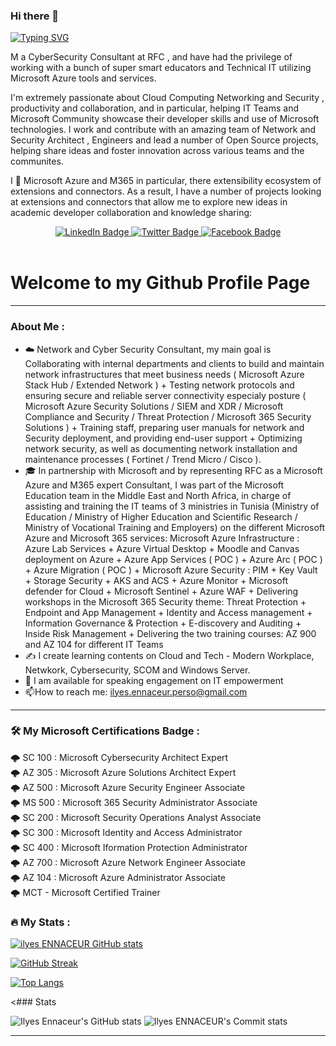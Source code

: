 ### Hi there 👋 

[![Typing SVG](https://readme-typing-svg.demolab.com/?lines=My+Name+is+ilyes+ENNACEUR;29+Years+old+from+Tunisia)](https://git.io/typing-svg)

M a CyberSecurity Consultant at RFC , and have had the privilege of working with a bunch of super smart educators and Technical IT utilizing Microsoft Azure tools and services.

I'm extremely passionate about Cloud Computing Networking and Security , productivity and collaboration, and in particular, helping IT Teams and Microsoft Community showcase their developer skills and use of Microsoft technologies. I work and contribute with an amazing team of Network and Security Architect , Engineers and lead a number of Open Source projects, helping share ideas and foster innovation across various teams and the communites.

I 💖 Microsoft Azure and M365 in particular, there extensibility ecosystem of extensions and connectors. As a result, I have a number of projects looking at extensions and connectors that allow me to explore new ideas in academic developer collaboration and knowledge sharing: <br>

<div id="badges" align="center">
  <a href="https://linkedin.com/in/ennaceur-ilyess">
    <img src="https://img.shields.io/badge/LinkedIn-blue?style=for-the-badge&logo=linkedin&logoColor=white" alt="LinkedIn Badge"/>
  </a>
  <a href="https://twitter.com/ilyes_Ennaceur">
    <img src="https://img.shields.io/badge/Twitter-blue?style=for-the-badge&logo=twitter&logoColor=white" alt="Twitter Badge"/>
  </a>
   <a href="https://facebook.com/ennaceur.ilyes">
    <img src="https://img.shields.io/badge/facebook-blue?style=for-the-badge&logo=facebook&logoColor=white" alt="Facebook Badge"/>
  </a>
</div>

<br>
<h1>
Welcome to my Github Profile Page
</h1>
</div>

---
### About Me :
- :cloud: Network and Cyber Security Consultant, my main goal is Collaborating with internal departments and clients to build and maintain network infrastructures that meet business needs ( Microsoft Azure Stack Hub / Extended Network ) + Testing network protocols and ensuring secure and reliable server connectivity especialy posture ( Microsoft Azure Security Solutions / SIEM and XDR / Microsoft Compliance and Security / Threat Protection / Microsoft 365 Security Solutions ) + Training staff, preparing user manuals for network and Security deployment, and providing end-user support + Optimizing network security, as well as documenting network installation and maintenance processes ( Fortinet / Trend Micro / Cisco ).
- :mortar_board: In partnership with Microsoft and by representing RFC as a Microsoft Azure and M365 expert Consultant, I was part of the Microsoft Education team in the Middle East and North Africa, in charge of assisting and training the IT teams of 3 ministries in Tunisia (Ministry of Education / Ministry of Higher Education and Scientific Research / Ministry of Vocational Training and Employers) on the different Microsoft Azure and Microsoft 365 services: Microsoft Azure Infrastructure : Azure Lab Services + Azure Virtual Desktop + Moodle and Canvas deployment on Azure + Azure App Services ( POC ) + Azure Arc ( POC ) + Azure Migration ( POC ) + Microsoft Azure Security : PIM + Key Vault + Storage Security + AKS and ACS + Azure Monitor + Microsoft defender for Cloud + Microsoft Sentinel + Azure WAF + Delivering workshops in the Microsoft 365 Security theme: Threat Protection + Endpoint and App Management + Identity and Access management + Information Governance & Protection + E-discovery and Auditing + Inside Risk Management + Delivering the two training courses: AZ 900 and AZ 104 for different IT Teams
- ✍️ I create learning contents on Cloud and Tech - Modern Workplace, Netwkork, Cybersecurity, SCOM and Windows Server.
- :loudspeaker: I am available for speaking engagement on IT empowerment
- :mailbox:How to reach me: ilyes.ennaceur.perso@gmail.com

---

### :hammer_and_wrench: My Microsoft Certifications Badge :


🌩️ SC 100 : Microsoft Cybersecurity Architect Expert <br>
🌩️ AZ 305 : Microsoft Azure Solutions Architect Expert <br>
🌩️ AZ 500 : Microsoft Azure Security Engineer Associate <br>
🌩️ MS 500 : Microsoft 365 Security Administrator Associate <br>
🌩️ SC 200 : Microsoft Security Operations Analyst Associate <br>
🌩️ SC 300 : Microsoft Identity and Access Administrator <br>
🌩️ SC 400 : Microsoft Iformation Protection Administrator <br>
🌩️ AZ 700 : Microsoft Azure Network Engineer Associate <br>
🌩️ AZ 104 : Microsoft Azure Administrator Associate <br>
🌩️ MCT - Microsoft Certified Trainer <br>


### :fire: My Stats :

[![ilyes ENNACEUR GitHub stats](https://github-readme-stats.vercel.app/api?username=ilyesdoingthings&show_icons=true)](https://github.com/anuraghazra/github-readme-stats)

[![GitHub Streak](http://github-readme-streak-stats.herokuapp.com?user=ilyesdoingthings&theme=cobalt)](https://git.io/streak-stats)

[![Top Langs](https://github-readme-stats.vercel.app/api/top-langs/?username=ilyesdoingthings&layout=compact)](https://github.com/anuraghazra/github-readme-stats)

<### Stats

![Ilyes Ennaceur's GitHub stats](https://github-readme-stats.vercel.app/api?username=ilyesdoingthings&show_icons=true&theme=onedark)
![Ilyes ENNACEUR's Commit stats](https://github-profile-summary-cards.vercel.app/api/cards/profile-details?username=ilyesdoingthings&theme=github_dark)

---




